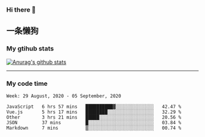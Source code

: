 ### Hi there 👋

## 一条懒狗
<!--
**kiss-me-quickly/kiss-me-quickly** is a ✨ _special_ ✨ repository because its `README.md` (this file) appears on your GitHub profile.

Here are some ideas to get you started:

- 🔭 I’m currently working on ...
- 🌱 I’m currently learning ...
- 👯 I’m looking to collaborate on ...
- 🤔 I’m looking for help with ...
- 💬 Ask me about ...
- 📫 How to reach me: ...
- 😄 Pronouns: ...
- ⚡ Fun fact: ...
-->


### My gtihub stats

[![Anurag's github stats](https://github-readme-stats.vercel.app/api?username=kiss-me-quickly)](https://github.com/anuraghazra/github-readme-stats)

***

### My code time

<!--START_SECTION:waka-->
```text
Week: 29 August, 2020 - 05 September, 2020

JavaScript   6 hrs 57 mins   ██████████▓░░░░░░░░░░░░░░   42.47 % 
Vue.js       5 hrs 17 mins   ████████░░░░░░░░░░░░░░░░░   32.29 % 
Other        3 hrs 21 mins   █████░░░░░░░░░░░░░░░░░░░░   20.56 % 
JSON         37 mins         █░░░░░░░░░░░░░░░░░░░░░░░░   03.84 % 
Markdown     7 mins          ▒░░░░░░░░░░░░░░░░░░░░░░░░   00.74 % 
```
<!--END_SECTION:waka-->
